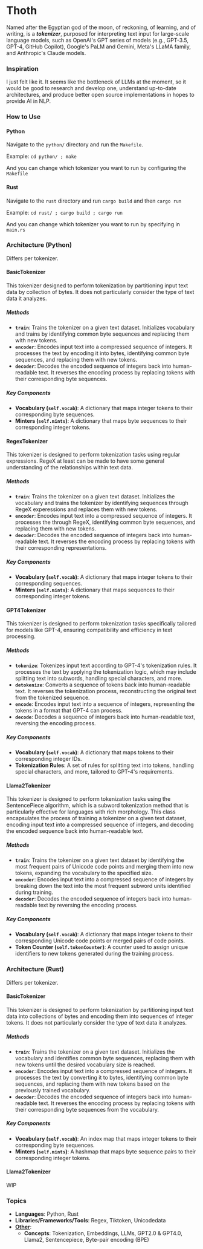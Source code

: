 # Thoth

Named after the Egyptian god of the moon, of reckoning, of learning, and of writing, is a **_tokenizer_**, purposed for interpreting text input for large-scale language models, such as OpenAI's GPT series of models (e.g., GPT-3.5, GPT-4, GitHub Copilot), Google's PaLM and Gemini, Meta's LLaMA family, and Anthropic's Claude models.

### Inspiration

I just felt like it. It seems like the bottleneck of LLMs at the moment, so it would be good to research and develop one, understand up-to-date architectures, and produce better open source implementations in hopes to provide AI in NLP.

### How to Use

#### Python

Navigate to the `python/` directory and run the `Makefile`.

Example: `cd python/ ; make`

And you can change which tokenizer you want to run by configuring the `Makefile`

#### Rust

Navigate to the `rust` directory and run `cargo build` and then `cargo run`

Example: `cd rust/ ; cargo build ; cargo run`

And you can change which tokenizer you want to run by specifying in `main.rs`

### Architecture (Python)

Differs per tokenizer.

#### BasicTokenizer

This tokenizer designed to perform tokenization by partitioning input text data by collection of bytes. It does not particularly consider the type of text data it analyzes.

##### Methods

- **`train`**: Trains the tokenizer on a given text dataset. Initializes vocabulary and trains by identifying common byte sequences and replacing them with new tokens.
- **`encoder`**: Encodes input text into a compressed sequence of integers. It processes the text by encoding it into bytes, identifying common byte sequences, and replacing them with new tokens.
- **`decoder`**: Decodes the encoded sequence of integers back into human-readable text. It reverses the encoding process by replacing tokens with their corresponding byte sequences.

##### Key Components

- **Vocabulary (`self.vocab`)**: A dictionary that maps integer tokens to their corresponding byte sequences.
- **Minters (`self.mints`)**: A dictionary that maps byte sequences to their corresponding integer tokens.

#### RegexTokenizer

This tokenizer is designed to perform tokenization tasks using regular expressions. RegeX at least can be made to have some general understanding of the relationships within text data.

##### Methods

- **`train`**: Trains the tokenizer on a given text dataset. Initializes the vocabulary and trains the tokenizer by identifying sequences through RegeX experessions and replaces them with new tokens.
- **`encoder`**: Encodes input text into a compressed sequence of integers. It processes the through RegeX, identifying common byte sequences, and replacing them with new tokens.
- **`decoder`**: Decodes the encoded sequence of integers back into human-readable text. It reverses the encoding process by replacing tokens with their corresponding representations.

##### Key Components

- **Vocabulary (`self.vocab`)**: A dictionary that maps integer tokens to their corresponding sequences.
- **Minters (`self.mints`)**: A dictionary that maps sequences to their corresponding integer tokens.

#### GPT4Tokenizer

This tokenizer is designed to perform tokenization tasks specifically tailored for models like GPT-4, ensuring compatibility and efficiency in text processing.

##### Methods

- **`tokenize`**: Tokenizes input text according to GPT-4's tokenization rules. It processes the text by applying the tokenization logic, which may include splitting text into subwords, handling special characters, and more.
- **`detokenize`**: Converts a sequence of tokens back into human-readable text. It reverses the tokenization process, reconstructing the original text from the tokenized sequence.
- **`encode`**: Encodes input text into a sequence of integers, representing the tokens in a format that GPT-4 can process.
- **`decode`**: Decodes a sequence of integers back into human-readable text, reversing the encoding process.

##### Key Components

- **Vocabulary (`self.vocab`)**: A dictionary that maps tokens to their corresponding integer IDs.
- **Tokenization Rules**: A set of rules for splitting text into tokens, handling special characters, and more, tailored to GPT-4's requirements.

#### Llama2Tokenizer

This tokenizer is designed to perform tokenization tasks using the SentencePiece algorithm, which is a subword tokenization method that is particularly effective for languages with rich morphology. This class encapsulates the process of training a tokenizer on a given text dataset, encoding input text into a compressed sequence of integers, and decoding the encoded sequence back into human-readable text.

##### Methods

- **`train`**: Trains the tokenizer on a given text dataset by identifying the most frequent pairs of Unicode code points and merging them into new tokens, expanding the vocabulary to the specified size.
- **`encoder`**: Encodes input text into a compressed sequence of integers by breaking down the text into the most frequent subword units identified during training.
- **`decoder`**: Decodes the encoded sequence of integers back into human-readable text by reversing the encoding process.

##### Key Components

- **Vocabulary (`self.vocab`)**: A dictionary that maps integer tokens to their corresponding Unicode code points or merged pairs of code points.
- **Token Counter (`self.tokenCounter`)**: A counter used to assign unique identifiers to new tokens generated during the training process.

### Architecture (Rust)

Differs per tokenizer.

#### BasicTokenizer

This tokenizer is designed to perform tokenization by partitioning input text data into collections of bytes and encoding them into sequences of integer tokens. It does not particularly consider the type of text data it analyzes.

##### Methods

- **`train`**: Trains the tokenizer on a given text dataset. Initializes the vocabulary and identifies common byte sequences, replacing them with new tokens until the desired vocabulary size is reached.
- **`encoder`**: Encodes input text into a compressed sequence of integers. It processes the text by converting it to bytes, identifying common byte sequences, and replacing them with new tokens based on the previously trained vocabulary.
- **`decoder`**: Decodes the encoded sequence of integers back into human-readable text. It reverses the encoding process by replacing tokens with their corresponding byte sequences from the vocabulary.

##### Key Components

- **Vocabulary (`self.vocab`)**: An index map that maps integer tokens to their corresponding byte sequences.
- **Minters (`self.mints`)**: A hashmap that maps byte sequence pairs to their corresponding integer tokens.

#### Llama2Tokenizer

WIP

### Topics

- **Languages**: Python, Rust
- **Libraries/Frameworks/Tools**: Regex, Tiktoken, Unicodedata
- <ins>**Other**</ins>:
  - **Concepts**: Tokenization, Embeddings, LLMs, GPT2.0 & GPT4.0, Llama2, Sentencepiece, Byte-pair encoding (BPE)
